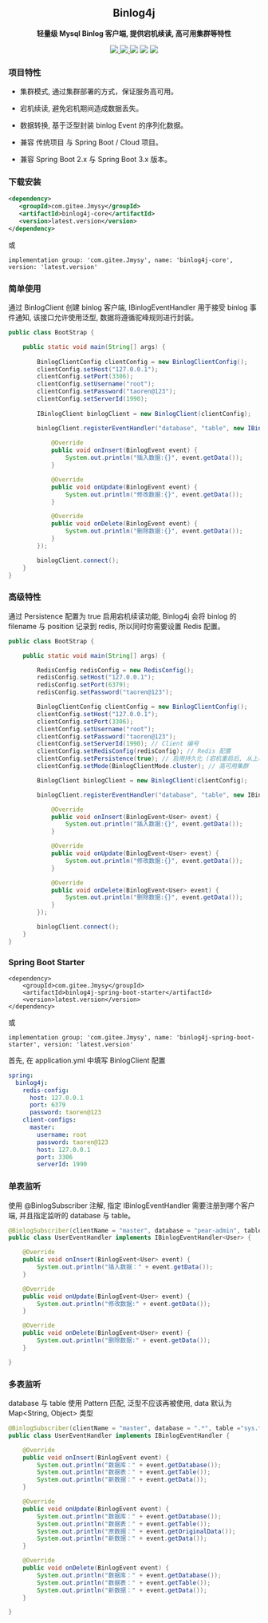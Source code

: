 
<h2 align="center">Binlog4j</h2>

<p align="center">
	<strong>轻量级 Mysql Binlog 客户端, 提供宕机续读, 高可用集群等特性</strong>
</p>

<p align="center">
    <a href="http://www.apache.org/licenses/LICENSE-2.0.html" target="_blank">
        <img src="http://img.shields.io/:license-apache-brightgreen.svg" >
    </a>
    <a href="https://central.sonatype.com/search?q=binlog4j&smo=true" target="_blank">
        <img src="https://img.shields.io/maven-central/v/com.gitee.Jmysy/binlog4j" />
    </a>
    <a>
        <img src="https://img.shields.io/badge/JDK-1.8+-green.svg" >
    </a>
    <a>
        <img src="https://img.shields.io/badge/springBoot-2.0+-green.svg" >
    </a>
    <a>
        <img src="https://img.shields.io/badge/springBoot-3.0+-green.svg" >
    </a>
</p>

### 项目特性

- 集群模式, 通过集群部署的方式，保证服务高可用。

- 宕机续读, 避免宕机期间造成数据丢失。

- 数据转换, 基于泛型封装 binlog Event 的序列化数据。

- 兼容 传统项目 与 Spring Boot / Cloud 项目。

- 兼容 Spring Boot 2.x 与 Spring Boot 3.x 版本。


### 下载安装

```xml
<dependency>
   <groupId>com.gitee.Jmysy</groupId>
   <artifactId>binlog4j-core</artifactId>
   <version>latest.version</version>
</dependency>
```

或

```text
implementation group: 'com.gitee.Jmysy', name: 'binlog4j-core', version: 'latest.version'
```

### 简单使用

通过 BinlogClient 创建 binlog 客户端, IBinlogEventHandler 用于接受 binlog 事件通知, 该接口允许使用泛型, 数据将遵循驼峰规则进行封装。

```java
public class BootStrap {

    public static void main(String[] args) {
        
        BinlogClientConfig clientConfig = new BinlogClientConfig();
        clientConfig.setHost("127.0.0.1");
        clientConfig.setPort(3306);
        clientConfig.setUsername("root");
        clientConfig.setPassword("taoren@123");
        clientConfig.setServerId(1990);
  
        IBinlogClient binlogClient = new BinlogClient(clientConfig);

        binlogClient.registerEventHandler("database", "table", new IBinlogEventHandler() {
            
            @Override
            public void onInsert(BinlogEvent event) {
                System.out.println("插入数据:{}", event.getData());
            }

            @Override
            public void onUpdate(BinlogEvent event) {
                System.out.println("修改数据:{}", event.getData());
            }

            @Override
            public void onDelete(BinlogEvent event) {
                System.out.println("删除数据:{}", event.getData());
            }
        });

        binlogClient.connect();
    }
}

```

### 高级特性

通过 Persistence 配置为 true 启用宕机续读功能, Binlog4j 会将 binlog 的 filename 与 position 记录到 redis, 所以同时你需要设置 Redis 配置。

```java
public class BootStrap {

    public static void main(String[] args) {

        RedisConfig redisConfig = new RedisConfig();
        redisConfig.setHost("127.0.0.1");
        redisConfig.setPort(6379);
        redisConfig.setPassword("taoren@123");

        BinlogClientConfig clientConfig = new BinlogClientConfig();
        clientConfig.setHost("127.0.0.1");
        clientConfig.setPort(3306);
        clientConfig.setUsername("root");
        clientConfig.setPassword("taoren@123");
        clientConfig.setServerId(1990); // Client 编号
        clientConfig.setRedisConfig(redisConfig); // Redis 配置
        clientConfig.setPersistence(true); // 启用持久化 (宕机重启后, 从上次读取的位置开始)
        clientConfig.setMode(BinlogClientMode.cluster); // 高可用集群

        BinlogClient binlogClient = new BinlogClient(clientConfig);

        binlogClient.registerEventHandler("database", "table", new IBinlogEventHandler<User>() {

            @Override
            public void onInsert(BinlogEvent<User> event) {
                System.out.println("插入数据:{}", event.getData());
            }

            @Override
            public void onUpdate(BinlogEvent<User> event) {
                System.out.println("修改数据:{}", event.getData());
            }

            @Override
            public void onDelete(BinlogEvent<User> event) {
                System.out.println("删除数据:{}", event.getData());
            }
        });

        binlogClient.connect();
    }
}

```

### Spring Boot Starter

```agsl
<dependency>
    <groupId>com.gitee.Jmysy</groupId>
    <artifactId>binlog4j-spring-boot-starter</artifactId>
    <version>latest.version</version>
</dependency>
```

或

```text
implementation group: 'com.gitee.Jmysy', name: 'binlog4j-spring-boot-starter', version: 'latest.version'
```

首先, 在 application.yml 中填写 BinlogClient 配置

```yaml
spring:
  binlog4j:
    redis-config:
      host: 127.0.0.1
      port: 6379
      password: taoren@123
    client-configs:
      master:
        username: root
        password: taoren@123
        host: 127.0.0.1
        port: 3306
        serverId: 1990

```

### 单表监听

使用 @BinlogSubscriber 注解, 指定 IBinlogEventHandler 需要注册到哪个客户端, 并且指定监听的 database 与 table。

```java
@BinlogSubscriber(clientName = "master", database = "pear-admin", table ="sys_user")
public class UserEventHandler implements IBinlogEventHandler<User> {

    @Override
    public void onInsert(BinlogEvent<User> event) {
        System.out.println("插入数据：" + event.getData());
    }

    @Override
    public void onUpdate(BinlogEvent<User> event) {
        System.out.println("修改数据:" + event.getData());
    }

    @Override
    public void onDelete(BinlogEvent<User> event) {
        System.out.println("删除数据:" + event.getData());
    }

}
```

### 多表监听

database 与 table 使用 Pattern 匹配, 泛型不应该再被使用, data 默认为 Map<String, Object> 类型

```java
@BinlogSubscriber(clientName = "master", database = ".*", table ="sys.*")
public class UserEventHandler implements IBinlogEventHandler {

    @Override
    public void onInsert(BinlogEvent event) {
        System.out.println("数据库：" + event.getDatabase());
        System.out.println("数据表：" + event.getTable());
        System.out.println("新数据：" + event.getData());
    }

    @Override
    public void onUpdate(BinlogEvent event) {
        System.out.println("数据库：" + event.getDatabase());
        System.out.println("数据表：" + event.getTable());
        System.out.println("原数据：" + event.getOriginalData());
        System.out.println("新数据：" + event.getData());
    }

    @Override
    public void onDelete(BinlogEvent event) {
        System.out.println("数据库：" + event.getDatabase());
        System.out.println("数据表：" + event.getTable());
        System.out.println("新数据：" + event.getData());
    }

}
```

